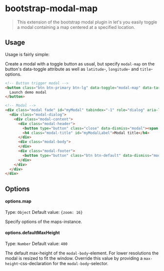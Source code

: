 bootstrap-modal-map
===================

> This extension of the bootstrap modal plugin in let's you easily toggle a modal containing a map centered at a specified location.


Usage
-----

Usage is fairly simple: 

Create a modal with a toggle button as usual, but specify `modal-map` on the button's data-toggle attribute as well as `latitude`-, `longitude`- and `title`-options. 

```html
<!-- Button trigger modal -->
<button class="btn btn-primary btn-lg" data-toggle="modal-map" data-target="#myModal" data-latitude="51.9817" data-longitude="9.255" data-title="Bad Pyrmont">
  Launch demo modal
</button>

<!-- Modal -->
<div class="modal fade" id="myModal" tabindex="-1" role="dialog" aria-labelledby="myModalLabel" aria-hidden="true">
  <div class="modal-dialog">
    <div class="modal-content">
      <div class="modal-header">
        <button type="button" class="close" data-dismiss="modal"><span aria-hidden="true">&times;</span><span class="sr-only">Close</span></button>
        <h4 class="modal-title" id="myModalLabel">Modal title</h4>
      </div>
      <div class="modal-body">
      </div>
      <div class="modal-footer">
        <button type="button" class="btn btn-default" data-dismiss="modal">Close</button>
      </div>
    </div>
  </div>
</div>
```

Options
-------

#### options.map
Type: `Object`
Default value: `{zoom: 16}`

Specify options of the maps-instance.


#### options.defaultMaxHeight
Type: `Number`
Default value: `400`

The default max-height of the `modal-body`-element. For lower resolutions the modal is resized to fit the window.
Override this value by providing a `max-height`-css-declaration for the `modal-body`-selector.



